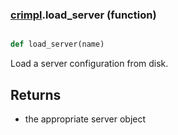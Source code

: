 ### [crimpl](crimpl.md).load_server (function)


```py

def load_server(name)

```



Load a server configuration from disk.

Returns
----------
* the appropriate server object

